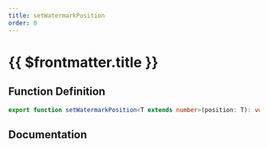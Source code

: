 ```yaml
---
title: setWatermarkPosition
order: 0
---
```


# {{ $frontmatter.title }}

## Function Definition

```ts
export function setWatermarkPosition<T extends number>(position: T): void;
```

## Documentation

<!--@include: ./parts/setWatermarkPosition.md-->
